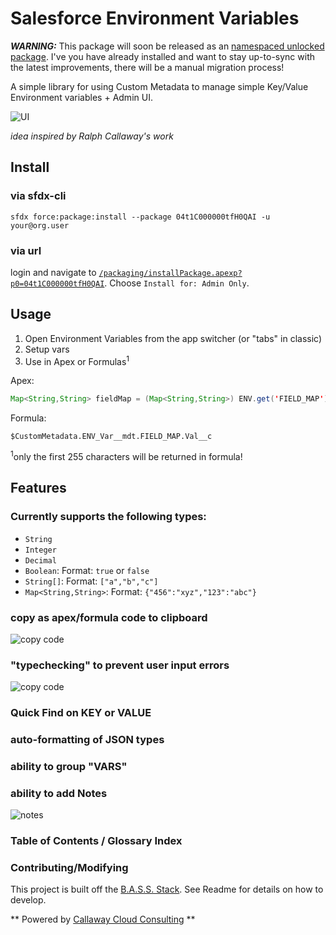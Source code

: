 # Salesforce Environment Variables

***WARNING:*** This package will soon be released as an [namespaced unlocked package](https://github.com/ChuckJonas/Salesforce-Environment-Vars/issues/3).  I've you have already installed and want to stay up-to-sync with the latest improvements, there will be a manual migration process!

A simple library for using Custom Metadata to manage simple Key/Value Environment variables + Admin UI.

![UI](https://user-images.githubusercontent.com/5217568/58003863-f841e400-7a9e-11e9-8e7a-27b710606086.png)

*idea inspired by Ralph Callaway's work*

## Install

### via sfdx-cli
`sfdx force:package:install --package 04t1C000000tfH0QAI -u your@org.user`

### via url
login and navigate to [`/packaging/installPackage.apexp?p0=04t1C000000tfH0QAI`](https://login.salesforce.com/packaging/installPackage.apexp?p0=04t1C000000tfH0QAI). Choose `Install for: Admin Only`.

## Usage

1. Open Environment Variables from the app switcher (or "tabs" in classic)
2. Setup vars
3. Use in Apex or Formulas<sup>1</sup>

Apex:
```java
Map<String,String> fieldMap = (Map<String,String>) ENV.get('FIELD_MAP');
```

Formula:
```
$CustomMetadata.ENV_Var__mdt.FIELD_MAP.Val__c
```
<sup>1</sup>only the first 255 characters will be returned in formula!

## Features

### Currently supports the following types:

- `String`
- `Integer`
- `Decimal`
- `Boolean`: Format: `true` or `false`
- `String[]`: Format: `["a","b","c"]`
- `Map<String,String>`: Format: `{"456":"xyz","123":"abc"}`

### copy as apex/formula code to clipboard
![copy code](https://user-images.githubusercontent.com/5217568/58001336-6636dd00-7a98-11e9-875b-a468d42633cc.png)

### "typechecking" to prevent user input errors
![copy code](https://user-images.githubusercontent.com/5217568/58004297-2ecc2e80-7aa0-11e9-9ca9-c0e2e5d4a0da.png)

### Quick Find on KEY or VALUE

### auto-formatting of JSON types

### ability to group "VARS"

### ability to add Notes
![notes](
https://user-images.githubusercontent.com/5217568/58004459-7d79c880-7aa0-11e9-9641-5ef774ea603f.png)

### Table of Contents / Glossary Index


### Contributing/Modifying

This project is built off the [B.A.S.S. Stack](https://github.com/ChuckJonas/bad-ass-salesforce-stack).  See Readme for details on how to develop.

** Powered by [Callaway Cloud Consulting](http://www.callawaycloud.com/) ** 
